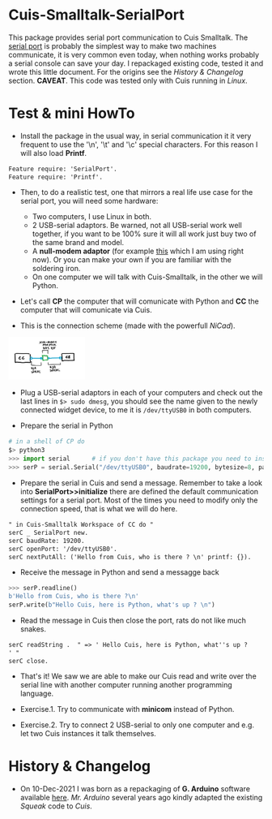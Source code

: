 # Cuis-Smalltalk-SerialPort
This package provides serial port communication to Cuis Smalltalk. The [serial port](https://en.wikipedia.org/wiki/Serial_port) is probably the simplest way to make two machines communicate, it is very common even today, when nothing works probably a serial console can save your day. I repackaged existing code, tested it and wrote this little document. For the origins see the *History & Changelog* section. 
**CAVEAT**. This code was tested only with Cuis running in *Linux*. 

# Test & mini HowTo 

* Install the package in the usual way, in serial communication it it very frequent to use the '\n', '\t'
and '\c' special characters. For this reason I will also load **Printf**.

```smalltalk
Feature require: 'SerialPort'.
Feature require: 'Printf'.
```

* Then, to do a realistic test, one that mirrors a real life use case for the serial port, you will need some hardware:
  * Two computers, I use Linux in both. 
  * 2 USB-serial adaptors. Be warned, not all USB-serial work well together, if you want to be 100% sure
    it will all work just buy two of the same brand and model. 
  * A **null-modem adaptor** (for example [this](https://www.amazon.it/StarTech-com-Adattatore-Modem-Seriale-RS-232/dp/B000DZH4V0/ref=sr_1_17?keywords=null+modem&qid=1639180837&sr=8-17) which I am using right now). Or you can make your own if you are familiar with the soldering iron.
  * On one computer we will talk with Cuis-Smalltalk, in the other we will Python.
    
* Let's call **CP** the computer that will comunicate with Python and **CC** the computer that will comunicate via Cuis.

* This is the connection scheme (made with the powerfull *NiCad*).
  
<img src="./img/serial-connection-diagram.png" width="30%"> </img>

* Plug a USB-serial adaptors in each of your computers and check out the last lines in `$> sudo dmesg`, you should 
  see the name given to the newly connected widget device, to me it is `/dev/ttyUSB0` in both computers.
  

* Prepare the serial in Python

```python
# in a shell of CP do 
$> python3 
>>> import serial      # if you don't have this package you need to install it
>>> serP = serial.Serial("/dev/ttyUSB0", baudrate=19200, bytesize=8, parity='N', stopbits=1, timeout=None, xonxoff=0, rtscts=0) 
```

* Prepare the serial in Cuis and send a message. Remember to take a look into **SerialPort>>initialize** there 
are defined the default communication settings for a serial port. Most of the times you need to modify only
the connection speed, that is what we will do here.

```smalltalk
" in Cuis-Smalltalk Workspace of CC do "
serC _ SerialPort new. 
serC baudRate: 19200.
serC openPort: '/dev/ttyUSB0'. 
serC nextPutAll: ('Hello from Cuis, who is there ? \n' printf: {}). 
```

* Receive the message in Python and send a messagge back

```python
>>> serP.readline()
b'Hello from Cuis, who is there ?\n'
serP.write(b"Hello Cuis, here is Python, what's up ? \n")
```

* Read the message in Cuis then close the port, rats do not like much snakes.

```smalltalk
serC readString .  " => ' Hello Cuis, here is Python, what''s up ? 
' "
serC close.
```


* That's it! We saw we are able to make our Cuis read and write over the serial line with another computer 
running another programming language. 

* Exercise.1. Try to communicate with **minicom** instead of Python.
* Exercise.2. Try to connect 2 USB-serial to only one computer and e.g. let two Cuis instances it talk themselves.


# History & Changelog
* On 10-Dec-2021 I was born as a repackaging of **G. Arduino** software available [here](https://github.com/garduino/Cuis-Smalltalk-Miscellaneous). *Mr. Arduino* several years ago kindly adapted the existing *Squeak* code to *Cuis*. 
